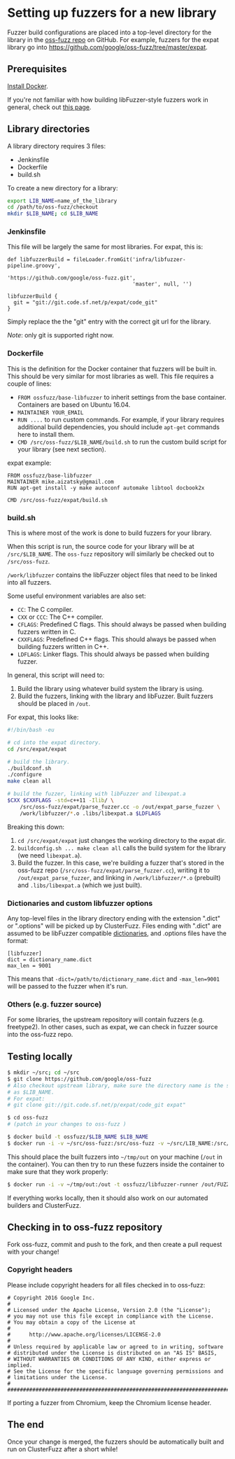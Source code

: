 # Setting up fuzzers for a new library

Fuzzer build configurations are placed into a top-level directory for the
library in the [oss-fuzz repo] on GitHub. For example, fuzzers for the expat
library go into <https://github.com/google/oss-fuzz/tree/master/expat>.

## Prerequisites

[Install Docker].

If you're not familiar with how building libFuzzer-style fuzzers work in
general, check out [this page](http://llvm.org/docs/LibFuzzer.html).

## Library directories

A library directory requires 3 files:

* Jenkinsfile
* Dockerfile
* build.sh

To create a new directory for a library:

```bash
export LIB_NAME=name_of_the_library
cd /path/to/oss-fuzz/checkout
mkdir $LIB_NAME; cd $LIB_NAME
```

### Jenkinsfile

This file will be largely the same for most libraries. For expat, this is:

```
def libfuzzerBuild = fileLoader.fromGit('infra/libfuzzer-pipeline.groovy',
                                        'https://github.com/google/oss-fuzz.git',
                                        'master', null, '')

libfuzzerBuild {
  git = "git://git.code.sf.net/p/expat/code_git"
}
```

Simply replace the the "git" entry with the correct git url for the library.

*Note*: only git is supported right now.

### Dockerfile

This is the definition for the Docker container that fuzzers will be built in.
This should be very similar for most libraries as well. This file requires a
couple of lines:

* `FROM ossfuzz/base-libfuzzer` to inherit settings from the base container.
  Containers are based on Ubuntu 16.04.
* `MAINTAINER YOUR_EMAIL`
* `RUN ....` to run custom commands. For example, if your library requires
  additional build dependencies, you should include `apt-get` commands here to
  install them.
* `CMD /src/oss-fuzz/$LIB_NAME/build.sh` to run the custom build script for your
  library (see next section).

expat example:

```
FROM ossfuzz/base-libfuzzer
MAINTAINER mike.aizatsky@gmail.com
RUN apt-get install -y make autoconf automake libtool docbook2x

CMD /src/oss-fuzz/expat/build.sh
```

### build.sh

This is where most of the work is done to build fuzzers for your library.

When this script is run, the source code for your library will be at
`/src/$LIB_NAME`. The `oss-fuzz` repository will similarly be checked out to
`/src/oss-fuzz`.

`/work/libfuzzer` contains the libFuzzer object files that need to be linked
into all fuzzers.

Some useful environment variables are also set:

* `CC`: The C compiler.
* `CXX` or `CCC`: The C++ compiler.
* `CFLAGS`: Predefined C flags. This should always be passed when building
  fuzzers written in C.
* `CXXFLAGS`: Predefined C++ flags. This should always be passed when building
  fuzzers written in C++.
* `LDFLAGS`: Linker flags. This should always be passed when building
  fuzzer.

In general, this script will need to:

1. Build the library using whatever build system the library is using.
2. Build the fuzzers, linking with the library and libFuzzer. Built fuzzers
   should be placed in `/out`.

For expat, this looks like:

```bash
#!/bin/bash -eu

# cd into the expat directory.
cd /src/expat/expat

# build the library.
./buildconf.sh
./configure
make clean all

# build the fuzzer, linking with libFuzzer and libexpat.a
$CXX $CXXFLAGS -std=c++11 -Ilib/ \
    /src/oss-fuzz/expat/parse_fuzzer.cc -o /out/expat_parse_fuzzer \
    /work/libfuzzer/*.o .libs/libexpat.a $LDFLAGS
```

Breaking this down:

1. `cd /src/expat/expat` just changes the working directory to the expat dir.
2. `buildconfig.sh ... make clean all` calls the build system for the library
   (we need `libexpat.a`).
3. Build the fuzzer. In this case, we're building a fuzzer that's stored in the
   oss-fuzz repo (`/src/oss-fuzz/expat/parse_fuzzer.cc`), writing it to
   `/out/expat_parse_fuzzer`, and linking in `/work/libfuzzer/*.o` (prebuilt)
   and `.libs/libexpat.a` (which we just built).


### Dictionaries and custom libfuzzer options

Any top-level files in the library directory ending with the extension ".dict"
or ".options" will be picked up by ClusterFuzz. Files ending with ".dict" are
assumed to be libFuzzer compatible [dictionaries], and .options files have the
format:

```
[libfuzzer]
dict = dictionary_name.dict
max_len = 9001
```

This means that `-dict=/path/to/dictionary_name.dict` and `-max_len=9001` will
be passed to the fuzzer when it's run.

### Others (e.g. fuzzer source)

For some libraries, the upstream repository will contain fuzzers (e.g.
freetype2). In other cases, such as expat, we can check in fuzzer source into
the oss-fuzz repo.

## Testing locally

```bash
$ mkdir ~/src; cd ~/src
$ git clone https://github.com/google/oss-fuzz
# Also checkout upstream library, make sure the directory name is the same
# as $LIB_NAME.
# For expat:
# git clone git://git.code.sf.net/p/expat/code_git expat"

$ cd oss-fuzz
# (patch in your changes to oss-fuzz )

$ docker build -t ossfuzz/$LIB_NAME $LIB_NAME
$ docker run -i -v ~/src/oss-fuzz:/src/oss-fuzz -v ~/src/LIB_NAME:/src/$LIB_NAME -v ~/tmp/out:/out -t ossfuzz/$LIB_NAME
```

This should place the built fuzzers into `~/tmp/out` on your machine (`/out` in
the container). You can then try to run these fuzzers inside the container to
make sure that they work properly:

```bash
$ docker run -i -v ~/tmp/out:/out -t ossfuzz/libfuzzer-runner /out/FUZZER_NAME
```

If everything works locally, then it should also work on our automated builders
and ClusterFuzz.

## Checking in to oss-fuzz repository

Fork oss-fuzz, commit and push to the fork, and then create a pull request with
your change!

### Copyright headers

Please include copyright headers for all files checked in to oss-fuzz:

```
# Copyright 2016 Google Inc.
#
# Licensed under the Apache License, Version 2.0 (the "License");
# you may not use this file except in compliance with the License.
# You may obtain a copy of the License at
#
#      http://www.apache.org/licenses/LICENSE-2.0
#
# Unless required by applicable law or agreed to in writing, software
# distributed under the License is distributed on an "AS IS" BASIS,
# WITHOUT WARRANTIES OR CONDITIONS OF ANY KIND, either express or implied.
# See the License for the specific language governing permissions and
# limitations under the License.
#
################################################################################
```

If porting a fuzzer from Chromium, keep the Chromium license header.

## The end

Once your change is merged, the fuzzers should be automatically built and run on
ClusterFuzz after a short while!

[oss-fuzz repo]: https://github.com/google/oss-fuzz
[dictionaries]: http://llvm.org/docs/LibFuzzer.html#dictionaries
[Install Docker]: https://docs.docker.com/engine/installation/linux/ubuntulinux/
